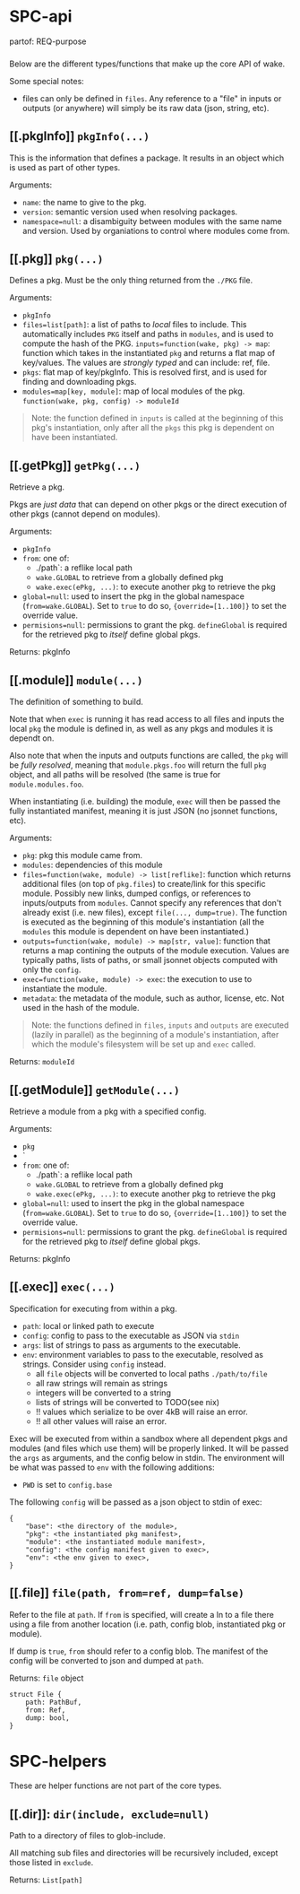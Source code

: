 # SPC-api
partof: REQ-purpose
###

Below are the different types/functions that make up the core API of wake.

Some special notes:

- files can only be defined in `files`. Any reference to a "file" in inputs or outputs
  (or anywhere) will simply be its raw data (json, string, etc).

## [[.pkgInfo]] `pkgInfo(...)`
This is the information that defines a package. It results in an object which
is used as part of other types.

Arguments:
- `name`: the name to give to the pkg.
- `version`: semantic version used when resolving packages.
- `namespace=null`: a disambiguity between modules with the same name and
  version.  Used by organiations to control where modules come from.


## [[.pkg]] `pkg(...)`
Defines a pkg. Must be the only thing returned from the `./PKG` file.

Arguments:
- `pkgInfo`
- `files=list[path]`: a list of paths to _local_ files to include. This automatically
  includes `PKG` itself and paths in `modules`, and is used to compute the hash of
  the PKG.
  `inputs=function(wake, pkg) -> map`: function which takes in the instantiated `pkg`
  and returns a flat map of key/values. The values are _strongly typed_ and can
  include: ref, file.
- `pkgs`: flat map of key/pkgInfo. This is resolved first, and is used for
  finding and downloading pkgs.
- `modules=map[key, module]`: map of local modules of the pkg.
  `function(wake, pkg, config) -> moduleId`

> Note: the function defined in `inputs` is called at the beginning of this
> pkg's instantiation, only after all the `pkgs` this pkg is dependent on have
> been instantiated.


## [[.getPkg]] `getPkg(...)`
Retrieve a pkg.

Pkgs are _just data_ that can depend on other pkgs or the direct execution
of other pkgs (cannot depend on modules).

Arguments:
- `pkgInfo`
- `from`: one of:
  - ./path`: a reflike local path
  - `wake.GLOBAL` to retrieve from a globally defined pkg
  - `wake.exec(ePkg, ...)`: to execute another pkg to retrieve the pkg
- `global=null`: used to insert the pkg in the global namespace
  (`from=wake.GLOBAL`). Set to `true` to do so, `{override=[1..100]}` to
  set the override value.
- `permisions=null`: permissions to grant the pkg. `defineGlobal` is required
  for the retrieved pkg to _itself_ define global pkgs.

Returns: pkgInfo


## [[.module]] `module(...)`

The definition of something to build.

Note that when `exec` is running it has read access to all files and inputs
the local `pkg` the module is defined in, as well as any pkgs and modules it
is dependt on.

Also note that when the inputs and outputs functions are called, the `pkg` will
be _fully resolved_, meaning that `module.pkgs.foo` will return the full `pkg`
object, and all paths will be resolved (the same is true for
`module.modules.foo`.

When instantiating (i.e. building) the module, `exec` will then be passed the
fully instantiated manifest, meaning it is just JSON (no jsonnet functions, etc).

Arguments:
- `pkg`: pkg this module came from.
- `modules`: dependencies of this module
- `files=function(wake, module) -> list[reflike]`: function which returns additional
  files (on top of `pkg.files`) to create/link for this specific module.
  Possibly new links, dumped configs, or references to inputs/outputs
  from `modules`. Cannot specify any references that don't already exist (i.e.
  new files), except `file(..., dump=true)`. The function is executed as the beginning
  of this module's instantiation (all the `modules` this module is dependent on
  have been instantiated.)
- `outputs=function(wake, module) -> map[str, value]`: function that returns a
  map contining the outputs of the module execution. Values are typically
  paths, lists of paths, or small jsonnet objects computed with only the
  `config`.
- `exec=function(wake, module) -> exec`: the execution to use to instantiate the module.
- `metadata`: the metadata of the module, such as author, license, etc. Not used
  in the hash of the module.


> Note: the functions defined in `files`, `inputs` and `outputs` are executed
> (lazily in parallel) as the beginning of a module's instantiation, after which
> the module's filesystem will be set up and `exec` called.

Returns: `moduleId`


## [[.getModule]] `getModule(...)`
Retrieve a module from a pkg with a specified config.

Arguments:
- `pkg`
- `
- `from`: one of:
  - ./path`: a reflike local path
  - `wake.GLOBAL` to retrieve from a globally defined pkg
  - `wake.exec(ePkg, ...)`: to execute another pkg to retrieve the pkg
- `global=null`: used to insert the pkg in the global namespace
  (`from=wake.GLOBAL`). Set to `true` to do so, `{override=[1..100]}` to
  set the override value.
- `permisions=null`: permissions to grant the pkg. `defineGlobal` is required
  for the retrieved pkg to _itself_ define global pkgs.

Returns: pkgInfo


## [[.exec]] `exec(...)`
Specification for executing from within a pkg.

- `path`: local or linked path to execute
- `config`: config to pass to the executable as JSON via `stdin`
- `args`: list of strings to pass as arguments to the executable.
- `env`: environment variables to pass to the executable, resolved as strings.
  Consider using `config` instead.
  - all `file` objects will be converted to local paths `./path/to/file`
  - all raw strings will remain as strings
  - integers will be converted to a string
  - lists of strings will be converted to TODO(see nix)
  - !! values which serialize to be over 4kB will raise an error.
  - !! all other values will raise an error.

Exec will be executed from within a sandbox where all dependent pkgs
and modules (and files which use them) will be properly linked. It
will be passed the `args` as arguments, and the config below in stdin.
The environment will be what was passed to `env` with the following additions:
- `PWD` is set to `config.base`


The following `config` will be passed as a json object to stdin of exec:
```
{
    "base": <the directory of the module>,
    "pkg": <the instantiated pkg manifest>,
    "module": <the instantiated module manifest>,
    "config": <the config manifest given to exec>,
    "env": <the env given to exec>,
}
```

## [[.file]] `file(path, from=ref, dump=false)`
Refer to the file at `path`. If `from` is specified, will create a ln to a file
there using a file from another location (i.e. path, config blob, instantiated
pkg or module).

If dump is `true`, `from` should refer to a config blob. The manifest of the
config will be converted to json and dumped at `path`.

Returns: `file` object

```
struct File {
    path: PathBuf,
    from: Ref,
    dump: bool,
}
```

# SPC-helpers
These are helper functions are not part of the core types.

##  [[.dir]]: `dir(include, exclude=null)`
Path to a directory of files to glob-include.

All matching sub files and directories will be recursively included,
except those listed in `exclude`.

Returns: `List[path]`



